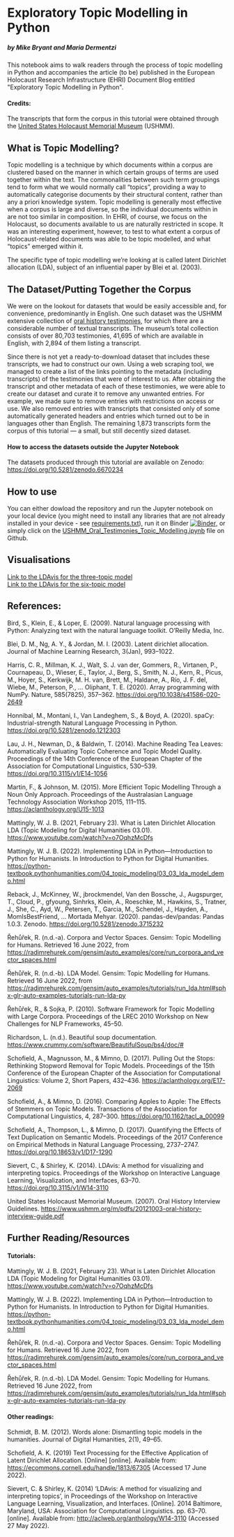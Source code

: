 # Exploratory Topic Modelling in Python
##### by Mike Bryant and Maria Dermentzi 

This notebook aims to walk readers through the process of topic modelling in Python and accompanies the article (to be) published in the European Holocaust Research Infrastructure (EHRI) Document Blog entitled "Exploratory Topic Modelling in Python".

#### Credits:
The transcripts that form the corpus in this tutorial were obtained through the [United States Holocaust Memorial Museum](https://www.ushmm.org/) (USHMM).

## What is Topic Modelling?
Topic modelling is a technique by which documents within a corpus are clustered based on the manner in which certain groups of terms are used together within the text. The commonalities between such term groupings tend to form what we would normally call “topics”, providing a way to automatically categorise documents by their structural content, rather than any a priori knowledge system. Topic modelling is generally most effective when a corpus is large and diverse, so the individual documents within in are not too similar in composition. In EHRI, of course, we focus on the Holocaust, so documents available to us are naturally restricted in scope. It was an interesting experiment, however, to test to what extent a corpus of Holocaust-related documents was able to be topic modelled, and what “topics” emerged within it.

The specific type of topic modelling we’re looking at is called latent Dirichlet allocation (LDA), subject of an influential paper by Blei et al. (2003).

## The Dataset/Putting Together the Corpus
We were on the lookout for datasets that would be easily accessible and, for convenience, predominantly in English. One such dataset was the USHMM extensive collection of [oral history testimonies](https://www.ushmm.org/online/oral-history/detail.php?SurveyId=226&letter=U&ord=127), for which there are a considerable number of textual transcripts. The museum’s total collection consists of over 80,703 testimonies, 41,695 of which are available in English, with 2,894 of them listing a transcript.  

Since there is not yet a ready-to-download dataset that includes these transcripts, we had to construct our own. Using a web scraping tool, we managed to create a list of the links pointing to the metadata (including transcripts) of the testimonies that were of interest to us. After obtaining the transcript and other metadata of each of these testimonies, we were able to create our dataset and curate it to remove any unwanted entries. For example, we made sure to remove entries with restrictions on access or use. We also removed entries with transcripts that consisted only of some automatically generated headers and entries which turned out to be in languages other than English. The remaining 1,873 transcripts form the corpus of this tutorial — a small, but still decently sized dataset.

#### How to access the datasets outside the Jupyter Notebook
The datasets produced through this tutorial are available on Zenodo:
https://doi.org/10.5281/zenodo.6670234

## How to use
You can either dowload the repository and run the Jupyter notebook on your local device (you might need to install any libraries that are not already installed in your device - see [requirements.txt](/requirements.txt)), run it on Binder [![Binder](https://mybinder.org/badge_logo.svg)](https://mybinder.org/v2/gh/mdermentzi/ehri-topic-modelling-guide/HEAD?labpath=USHMM_Oral_Testimonies_Topic_Modelling.ipynb), or simply click on the [USHMM_Oral_Testimonies_Topic_Modelling.ipynb](/USHMM_Oral_Testimonies_Topic_Modelling.ipynb) file on Github.

## Visualisations
[Link to the LDAvis for the three-topic model](https://mdermentzi.github.io/ehri-topic-modelling-guide/model_3_topics.html#topic=1&lambda=0.6&term=)  
[Link to the LDAvis for the six-topic model](https://mdermentzi.github.io/ehri-topic-modelling-guide/model_6_topics.html#topic=1&lambda=0.6&term=)

## References:

Bird, S., Klein, E., & Loper, E. (2009). Natural language processing with Python: Analyzing text with the natural language toolkit.  O’Reilly Media, Inc.

Blei, D. M., Ng, A. Y., & Jordan, M. I. (2003). Latent dirichlet allocation. Journal of Machine Learning Research, 3(Jan), 993–1022.

Harris, C. R., Millman, K. J., Walt, S. J. van der, Gommers, R., Virtanen, P., Cournapeau, D., Wieser, E., Taylor, J., Berg, S., Smith, N. J., Kern, R., Picus, M., Hoyer, S., Kerkwijk, M. H. van, Brett, M., Haldane, A., Río, J. F. del, Wiebe, M., Peterson, P., … Oliphant, T. E. (2020). Array programming with NumPy. Nature, 585(7825), 357–362. https://doi.org/10.1038/s41586-020-2649

Honnibal, M., Montani, I., Van Landeghem, S., & Boyd, A. (2020). spaCy: Industrial-strength Natural Language Processing in Python. https://doi.org/10.5281/zenodo.1212303

Lau, J. H., Newman, D., & Baldwin, T. (2014). Machine Reading Tea Leaves: Automatically Evaluating Topic Coherence and Topic Model Quality. Proceedings of the 14th Conference of the European Chapter of the Association for Computational Linguistics, 530–539. https://doi.org/10.3115/v1/E14-1056

Martin, F., & Johnson, M. (2015). More Efficient Topic Modelling Through a Noun Only Approach. Proceedings of the Australasian Language Technology Association Workshop 2015, 111–115. https://aclanthology.org/U15-1013

Mattingly, W. J. B. (2021, February 23). What is Laten Dirichlet Allocation LDA (Topic Modeling for Digital Humanities 03.01). https://www.youtube.com/watch?v=o7OqhzMcDfs

Mattingly, W. J. B. (2022). Implementing LDA in Python—Introduction to Python for Humanists. In Introduction to Python for Digital Humanities. https://python-textbook.pythonhumanities.com/04_topic_modeling/03_03_lda_model_demo.html

Reback, J., McKinney, W., jbrockmendel, Van den Bossche, J., Augspurger, T., Cloud, P., gfyoung, Sinhrks, Klein, A., Roeschke, M., Hawkins, S., Tratner, J., She, C., Ayd, W., Petersen, T., Garcia, M., Schendel, J., Hayden, A., MomIsBestFriend, … Mortada Mehyar. (2020). pandas-dev/pandas: Pandas 1.0.3. Zenodo. https://doi.org/10.5281/zenodo.3715232

Řehůřek, R. (n.d.-a). Corpora and Vector Spaces. Gensim: Topic Modelling for Humans. Retrieved 16 June 2022, from https://radimrehurek.com/gensim/auto_examples/core/run_corpora_and_vector_spaces.html

Řehůřek, R. (n.d.-b). LDA Model. Gensim: Topic Modelling for Humans. Retrieved 16 June 2022, from https://radimrehurek.com/gensim/auto_examples/tutorials/run_lda.html#sphx-glr-auto-examples-tutorials-run-lda-py

Řehůřek, R., & Sojka, P. (2010). Software Framework for Topic Modelling with Large Corpora. Proceedings of the LREC 2010 Workshop on New Challenges for NLP Frameworks, 45–50.

Richardson, L. (n.d.). Beautiful soup documentation. https://www.crummy.com/software/BeautifulSoup/bs4/doc/#

Schofield, A., Magnusson, M., & Mimno, D. (2017). Pulling Out the Stops: Rethinking Stopword Removal for Topic Models. Proceedings of the 15th Conference of the European Chapter of the Association for Computational Linguistics: Volume 2, Short Papers, 432–436. https://aclanthology.org/E17-2069

Schofield, A., & Mimno, D. (2016). Comparing Apples to Apple: The Effects of Stemmers on Topic Models. Transactions of the Association for Computational Linguistics, 4, 287–300. https://doi.org/10.1162/tacl_a_00099

Schofield, A., Thompson, L., & Mimno, D. (2017). Quantifying the Effects of Text Duplication on Semantic Models. Proceedings of the 2017 Conference on Empirical Methods in Natural Language Processing, 2737–2747. https://doi.org/10.18653/v1/D17-1290

Sievert, C., & Shirley, K. (2014). LDAvis: A method for visualizing and interpreting topics. Proceedings of the Workshop on Interactive Language Learning, Visualization, and Interfaces, 63–70. https://doi.org/10.3115/v1/W14-3110

United States Holocaust Memorial Museum. (2007). Oral History Interview Guidelines. https://www.ushmm.org/m/pdfs/20121003-oral-history-interview-guide.pdf

## Further Reading/Resources

#### Tutorials:
Mattingly, W. J. B. (2021, February 23). What is Laten Dirichlet Allocation LDA (Topic Modeling for Digital Humanities 03.01). https://www.youtube.com/watch?v=o7OqhzMcDfs

Mattingly, W. J. B. (2022). Implementing LDA in Python—Introduction to Python for Humanists. In Introduction to Python for Digital Humanities. https://python-textbook.pythonhumanities.com/04_topic_modeling/03_03_lda_model_demo.html

Řehůřek, R. (n.d.-a). Corpora and Vector Spaces. Gensim: Topic Modelling for Humans. Retrieved 16 June 2022, from https://radimrehurek.com/gensim/auto_examples/core/run_corpora_and_vector_spaces.html

Řehůřek, R. (n.d.-b). LDA Model. Gensim: Topic Modelling for Humans. Retrieved 16 June 2022, from https://radimrehurek.com/gensim/auto_examples/tutorials/run_lda.html#sphx-glr-auto-examples-tutorials-run-lda-py

#### Other readings:
Schmidt, B. M. (2012). Words alone: Dismantling topic models in the humanities. Journal of Digital Humanities, 2(1), 49–65.

Schofield, A. K. (2019) Text Processing for the Effective Application of Latent Dirichlet Allocation. [Online] [online]. Available from: https://ecommons.cornell.edu/handle/1813/67305 (Accessed 17 June 2022).

Sievert, C. & Shirley, K. (2014) ‘LDAvis: A method for visualizing and interpreting topics’, in Proceedings of the Workshop on Interactive Language Learning, Visualization, and Interfaces. [Online]. 2014 Baltimore, Maryland, USA: Association for Computational Linguistics. pp. 63–70. [online]. Available from: http://aclweb.org/anthology/W14-3110 (Accessed 27 May 2022).